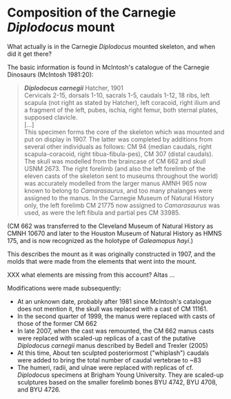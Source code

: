 # Composition of the Carnegie _Diplodocus_ mount

What actually is in the Carnegie _Diplodocus_ mounted skeleton, and when did it get there?

The basic information is found in McIntosh's catalogue of the Carnegie Dinosaurs (McIntosh 1981:20):

> **_Diplodocus carnegii_** Hatcher, 1901  
> Cervicals 2-15, dorsals 1-10, sacrals 1-5, caudals 1-12, 18 ribs, left scapula (not right as stated by Hatcher), left coracoid, right ilium and a fragment of the left, pubes, ischia, right femur, both sternal plates, supposed clavicle.  
> [...]  
> This specimen forms the core of the skeleton which was mounted and put on display in 1907. The latter was completed by additions from several other individuals as follows: CM 94 (median caudals, right scapula-coracoid, right tibua-fibula-pes), CM 307 (distal caudals). The skull was modelled from the braincase of CM 662 and skull USNM 2673. The right forelimb (and also the left forelimb of the eleven casts of the skeleton sent to museums throughout the world) was accurately modelled from the larger manus AMNH 965 now known to belong to _Camarasaurus_, and too many phalanges were assigned to the manus. In the Carnegie Museum of Natural History only, the left forelimb CM 21775 now assigned to _Camarasaurus_ was used, as were the left fibula and partial pes CM 33985.

(CM 662 was transferred to the Cleveland Museum of Natural History as CMNH 10670 and later to the Houston Museum of Natural History as HMNS 175, and is now recognized as the holotype of _Galeamopus hayi_.)

This describes the mount as it was originally constructed in 1907, and the molds that were made from the elements that went into the mount.

XXX what elements are missing from this account? Altas ...

Modifications were made subsequently:
* At an unknown date, probably after 1981 since McIntosh's catalogue does not mention it, the skull was replaced with a cast of CM 11161.
* In the second quarter of 1999, the manus were replaced with casts of those of the former CM 662
* In late 2007, when the cast was remounted, the CM 662 manus casts were replaced with scaled-up replicas of a cast of the putative _Diplodocus carnegii_ manus described by Bedell and Trexler (2005)
* At this time, About ten sculpted posteriormost ("whiplash") caudals were added to bring the total number of caudal vertebrae to ~83
* The humeri, radii, and ulnae were replaced with replicas of cf. _Diplodocus_ specimens at Brigham Young University. They are scaled-up sculptures based on the smaller forelimb bones BYU 4742, BYU 4708, and BYU 4726.

